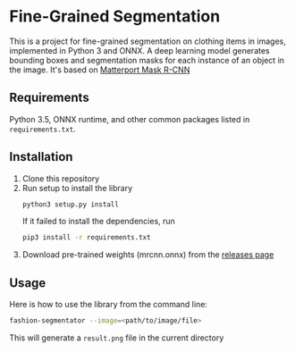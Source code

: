 # Fine-Grained Segmentation

This is a project for fine-grained segmentation on clothing items in images, implemented in Python 3 and ONNX. A deep learning model generates bounding boxes and segmentation masks for each instance of an object in the image. It's based on [Matterport Mask R-CNN](https://github.com/matterport/Mask_RCNN)

## Requirements

Python 3.5, ONNX runtime, and other common packages listed in `requirements.txt`.

## Installation

1. Clone this repository
2. Run setup to install the library
   ```bash
   python3 setup.py install
   ```
   If it failed to install the dependencies, run
   ```bash
   pip3 install -r requirements.txt
   ```
3. Download pre-trained weights (mrcnn.onnx) from the [releases page](https://github.com/vinny-palumbo/fine_grained_segmentation/releases)

## Usage

Here is how to use the library from the command line:
```bash
fashion-segmentator --image=<path/to/image/file>
```
This will generate a ```result.png``` file in the current directory
